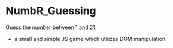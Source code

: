 # NumbR_Guessing

Guess the number between 1 and 21. 
- a small and simple JS game which utilizes DOM manipulation.
